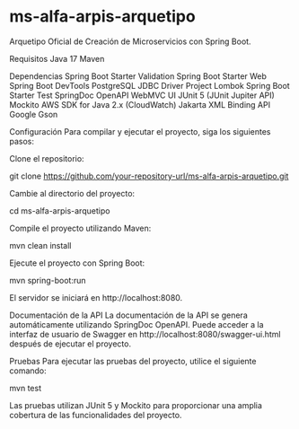 # ms-alfa-arpis-arquetipo
Arquetipo Oficial de Creación de Microservicios con Spring Boot.

Requisitos
Java 17
Maven

Dependencias
Spring Boot Starter Validation
Spring Boot Starter Web
Spring Boot DevTools
PostgreSQL JDBC Driver
Project Lombok
Spring Boot Starter Test
SpringDoc OpenAPI WebMVC UI
JUnit 5 (JUnit Jupiter API)
Mockito
AWS SDK for Java 2.x (CloudWatch)
Jakarta XML Binding API
Google Gson

Configuración
Para compilar y ejecutar el proyecto, siga los siguientes pasos:

Clone el repositorio:

git clone https://github.com/your-repository-url/ms-alfa-arpis-arquetipo.git

Cambie al directorio del proyecto:

cd ms-alfa-arpis-arquetipo

Compile el proyecto utilizando Maven:

mvn clean install

Ejecute el proyecto con Spring Boot:

mvn spring-boot:run

El servidor se iniciará en http://localhost:8080.

Documentación de la API
La documentación de la API se genera automáticamente utilizando SpringDoc OpenAPI. Puede acceder a la interfaz de usuario de Swagger en http://localhost:8080/swagger-ui.html después de ejecutar el proyecto.

Pruebas
Para ejecutar las pruebas del proyecto, utilice el siguiente comando:

mvn test

Las pruebas utilizan JUnit 5 y Mockito para proporcionar una amplia cobertura de las funcionalidades del proyecto.
